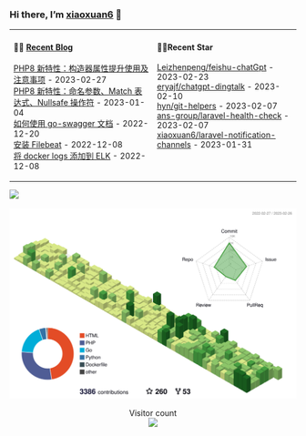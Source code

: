 ### Hi there, I’m [xiaoxuan6](https://xiaoxuan6.github.io/) 👋 

<table width="800px">
<tr>

<td valign="top" width="50%">

#### 🤹‍♀️ <a href="https://xiaoxuan6.github.io/" target="_blank">Recent Blog</a>

<!-- blog starts -->
<a href='https://xiaoxuan6.github.io/posts/5398291e.html' target='_blank'>PHP8 新特性：构造器属性提升使用及注意事项</a> - 2023-02-27<br/>
<a href='https://xiaoxuan6.github.io/posts/8771b634.html' target='_blank'>PHP8 新特性：命名参数、Match 表达式、Nullsafe 操作符</a> - 2023-01-04<br/>
<a href='https://xiaoxuan6.github.io/posts/afcd2575.html' target='_blank'>如何使用 go-swagger 文档</a> - 2022-12-20<br/>
<a href='https://xiaoxuan6.github.io/posts/c5c02008.html' target='_blank'>安装 Filebeat</a> - 2022-12-08<br/>
<a href='https://xiaoxuan6.github.io/posts/47004904.html' target='_blank'>将 docker logs 添加到 ELK</a> - 2022-12-08<br/>

<!-- blog ends -->

</td>

<td valign="top" width="50%">

#### 🤹‍♀️Recent Star

<!-- Star starts -->
<a href='https://github.com/Leizhenpeng/feishu-chatGpt' target='_blank'>Leizhenpeng/feishu-chatGpt</a> - 2023-02-23<br/>
<a href='https://github.com/eryajf/chatgpt-dingtalk' target='_blank'>eryajf/chatgpt-dingtalk</a> - 2023-02-10<br/>
<a href='https://github.com/hyn/git-helpers' target='_blank'>hyn/git-helpers</a> - 2023-02-07<br/>
<a href='https://github.com/ans-group/laravel-health-check' target='_blank'>ans-group/laravel-health-check</a> - 2023-02-07<br/>
<a href='https://github.com/xiaoxuan6/laravel-notification-channels' target='_blank'>xiaoxuan6/laravel-notification-channels</a> - 2023-01-31<br/>

<!-- Star ends -->

</td>
</tr>

</table>

![](https://activity-graph.herokuapp.com/graph?username=xiaoxuan6&theme=redical)

<picture>
  <source media="(prefers-color-scheme: dark)" srcset="https://raw.githubusercontent.com/xiaoxuan6/xiaoxuan6/master/profile-3d-contrib/profile-night-green.svg">
  <img alt="Shows an illustrated sun in light color mode and a moon with stars in dark color mode." src="https://raw.githubusercontent.com/xiaoxuan6/xiaoxuan6/master/profile-3d-contrib/profile-green.svg">
</picture>

<p align="center"> 
  Visitor count<br>
  <img src="https://profile-counter.glitch.me/xiaoxuan6/count.svg" />
</p>

